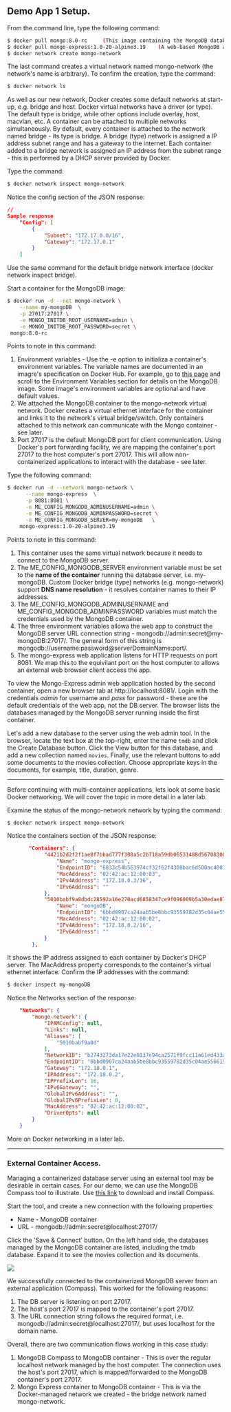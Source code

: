 ## Demo App 1 Setup.

From the command line, type the following command:
~~~bash
$ docker pull mongo:8.0-rc     (This image containing the MongoDB database server)
$ docker pull mongo-express:1.0-20-alpine3.19    (A web-based MongoDB admin application)
$ docker network create mongo-network
~~~
The last command creates a virtual network named mongo-network (the network's name is arbitrary). To confirm the creation, type the command:
~~~bash
$ docker network ls
~~~
As well as our new network, Docker creates some default networks at start-up, e.g. bridge and host. Docker virtual networks have a driver (or type). The default type is bridge,  while other options include overlay, host, macvlan, etc. A container can be attached to multiple networks simultaneously. By default, every container is attached to the network named bridge - its type is bridge. A bridge (type) network is assigned a IP address subnet range and has a gateway to the internet. Each container added to a bridge network is assigned an IP address from the subnet range - this is performed by a DHCP server provided by Docker. 

Type the command:
~~~bash
$ docker network inspect mongo-network
~~~
Notice the config section of the JSON response:
~~~json
// 
Sample response
    "Config": [
        {
            "Subnet": "172.17.0.0/16",
            "Gateway": "172.17.0.1"
        }
    ]
~~~
Use the same command for the default bridge network interface (docker network inspect bridge).

Start a container for the MongoDB image:
~~~bash
$ docker run -d --net mongo-network \
    --name my-mongoDB  \
    -p 27017:27017 \
    -e MONGO_INITDB_ROOT_USERNAME=admin \
    -e MONGO_INITDB_ROOT_PASSWORD=secret \
 mongo:8.0-rc
~~~
Points to note in this command:
1. Environment variables - Use the -e option to initializa a container's environment variables. The variable names are documented in an imagre's specification on Docker Hub. For example, go to [this page][mongov] and scroll to the Environment Variables section for details on the MongoDB image. Some image's environment variables are optional and have default values.
1. We attached the MongoDB container to the mongo-network virtual network. Docker creates a virtual ethernet interface for the container and links it to the network's virtual bridge/switch. Only containers attached to this network can communicate with the Mongo container - see later.
1. Port 27017 is the default MongoDB port for client communication. Using Docker's port forwarding facility, we are mapping the container's port 27017 to the host computer's port 27017. This will allow non-containerized applications to interact with the database - see later.

Type the following command:
~~~bash
$ docker run -d --network mongo-network \
      --name mongo-express  \
      -p 8081:8081 \
      -e ME_CONFIG_MONGODB_ADMINUSERNAME=admin \
      -e ME_CONFIG_MONGODB_ADMINPASSWORD=secret \
      -e ME_CONFIG_MONGODB_SERVER=my-mongoDB   \
    mongo-express:1.0-20-alpine3.19
~~~

Points to note in this command:

1. This container uses the same virtual network because it needs to connect to the MongoDB server.
1. The ME_CONFIG_MONGODB_SERVER environment variable must be set to the __name of the container__ running the database server, i.e. my-mongoDB. Custom Docker bridge (type) networks (e.g. mongo-network) support __DNS name resolution__ - it resolves container names to their IP addresses. 
1. The ME_CONFIG_MONGODB_ADMINUSERNAME and ME_CONFIG_MONGODB_ADMINPASSWORD variables must match the credentials used by the MongoDB container. 
1. The three environment variables allowa the web app to construct the MongoDB server URL connection string - mongodb://admin:secret@my-mongoDB:27017/. The general form of this string is mongodb://username:password@serverDomainName:port/.
1. The mongo-express web application listens for HTTP requests on port 8081. We map this to the equivilant port on the host computer to allows an external web browser client access the app.

To view the Mongo-Express admin web application hosted by the second container, open a new browser tab at http://localhost:8081/. Login with the credentials *admin* for username and *pass* for password - these are the default credentials of the web app, not the DB server. The browser lists the databases managed by the MongoDB server running inside the first container. 

Let's add a new database to the server using the web admin tool. In the browser, locate the text box at the top-right, enter the name `tmdb` and click the Create Database button. Click the View button for this database, and add a new collection named `movies`. Finally, use the relevant buttons to add some documents to the movies collection. Choose appropriate keys in the documents, for example, title, duration, genre. 

------------------------------------

Before continuing with multi-container applications, lets look at some basic Docker networking. We will cover the topic in more detail in a later lab.

Examine the status of the mongo-network network by typing the command:
~~~bash
$ docker network inspect mongo-network
~~~
Notice the containers section of the JSON response:
~~~json
       "Containers": {
            "4421b2d2f2f1ae8f7bbad777f308a5c2b718a59db06531488d567083004a5ea5": {
                "Name": "mongo-express",
                "EndpointID": "6833c54b563974cf32f62f4308bac6d500ac40078cd4425384a3b5834a8c8d86",
                "MacAddress": "02:42:ac:12:00:03",
                "IPv4Address": "172.18.0.3/16",
                "IPv6Address": ""
            },
            "5010babf9a8dbdc28592a16e270acd6858347ce9f096009b5a30edae87bbc8a4": {
                "Name": "mongoDB",
                "EndpointID": "6bbd0907ca24aab5be8bbc93559782d35c04ae5566155d0116e4edd569061cd6",
                "MacAddress": "02:42:ac:12:00:02",
                "IPv4Address": "172.18.0.2/16",
                "IPv6Address": ""
            }
        },
~~~
It shows the IP address assigned to each container by Docker's DHCP server. The MacAddress property corresponds to the container's virtual ethernet interface. Confirm the IP addresses with the command:
~~~bash
$ docker inspect my-mongoDB
~~~
Notice the Networks section of the response:
~~~json
    "Networks": {
        "mongo-network": {
            "IPAMConfig": null,
            "Links": null,
            "Aliases": [
                "5010babf9a8d"
            ],
            "NetworkID": "b2743273da17e22e0137e94ca2571f9fcc11a61ed433a1714c734071fbe585d7",
            "EndpointID": "6bbd0907ca24aab5be8bbc93559782d35c04ae5566155d0116e4edd569061cd6",
            "Gateway": "172.18.0.1",
            "IPAddress": "172.18.0.2",
            "IPPrefixLen": 16,
            "IPv6Gateway": "",
            "GlobalIPv6Address": "",
            "GlobalIPv6PrefixLen": 0,
            "MacAddress": "02:42:ac:12:00:02",
            "DriverOpts": null
        }
    }
~~~
More on Docker networking in a later lab. 

------------------------------------------

### External Container Access.

Managing a containerized database server using an external tool may be desirable in certain cases. For our demo, we can use the MongoDB Compass tool to illustrate. Use [this link][compass] to download and install Compass. 

Start the tool, and create a new connection with the following properties:

+ Name - MongoDB container
+ URL - mongodb://admin:secret@localhost:27017/

Click the 'Save & Connect' button. On the left hand side, the databases managed by the MongoDB container are listed, including the tmdb database. Expand it to see the movies collection and its documents. 

![][compass]

We successfully connected to the containerized MongoDB server from an external application (Compass). This worked for the following reasons:

1. The DB server is listening on port 27017.
1. The host's port 27017 is mapped to the container's port 27017.
1. The URL connection string follows the required format, i.e. mongodb://admin:secret@localhost:27017/, but uses localhost for the domain name.

Overall, there are two communication flows working in this case study:

1. MongoDB Compass to MongoDB container - This is over the regular localhost network managed by the host computer. The connection uses the host's port 27017, which is mapped/forwarded to the MongoDB container's port 27017. 
1. Mongo Express container to MongoDB container - This is via the Docker-managed network we created - the bridge network named mongo-network.


[compass]: ./img/compass.png
[mongov]: https://hub.docker.com/_/mongo
[compass]: https://www.mongodb.com/docs/compass/install/?operating-system=linux&package-type=.deb